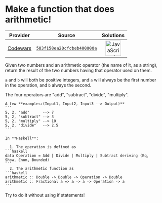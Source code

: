 [_metadata_:generated]: - "true"

# Make a function that does arithmetic!

<!-- INFO TABLE BEGIN -->

| Provider                                        | Source                                                                               | Solutions                                                                                                                                                    |
| :---------------------------------------------: | :----------------------------------------------------------------------------------: | :----------------------------------------------------------------------------------------------------------------------------------------------------------: |
| [Codewars](../../../docs/providers/Codewars.md) | [`583f158ea20cfcbeb400000a`](https://www.codewars.com/kata/583f158ea20cfcbeb400000a) | [<img src="https://res.cloudinary.com/rascaltwo/image/upload/v1631924076/javascript_ehszr7.svg" alt="JavaScript" title="JavaScript" width="50" />](solve.js) |

<!-- INFO TABLE END -->

Given two numbers and an arithmetic operator (the name of it, as a string), return the result of the two numbers having that operator used on them. 


```a``` and ```b``` will both be positive integers, and ```a``` will always be the first number in the operation, and ```b``` always the second.

The four operators are "add", "subtract", "divide", "multiply". 

~~~if-not:haskell
A few **examples:(Input1, Input2, Input3 --> Output)**
```
5, 2, "add"      --> 7
5, 2, "subtract" --> 3
5, 2, "multiply" --> 10
5, 2, "divide"   --> 2.5
```
~~~

~~~if:haskell
In **Haskell**:

  1. The operation is defined as
```haskell
data Operation = Add | Divide | Multiply | Subtract deriving (Eq, Show, Enum, Bounded)
```
  2. The arithmetic function as 
```haskell
arithmetic :: Double -> Double -> Operation -> Double
arithmetic :: Fractional a => a -> a -> Operation -> a
```
~~~


Try to do it without using if statements!

